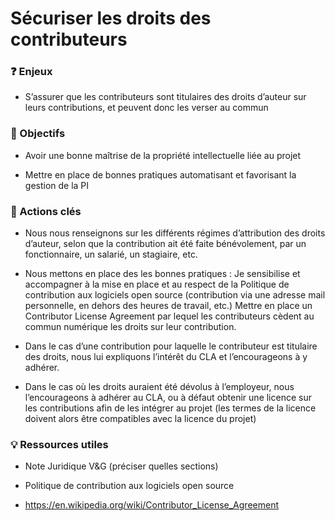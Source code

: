 # Sécuriser les droits des contributeurs 

### ❓ Enjeux



* S’assurer que les contributeurs sont titulaires des droits d’auteur sur leurs contributions, et peuvent donc les verser au commun



### 🎯 Objectifs


* Avoir une bonne maîtrise de la propriété intellectuelle liée au projet

* Mettre en place de bonnes pratiques automatisant et favorisant la gestion de la PI




### 📑 Actions clés


* Nous nous renseignons sur les différents régimes d’attribution des droits d’auteur, selon que la contribution ait été faite bénévolement, par un fonctionnaire, un salarié, un stagiaire, etc.

* Nous mettons en place des les bonnes pratiques : Je sensibilise et accompagner à la mise en place et au respect de la Politique de contribution aux logiciels open source (contribution via une adresse mail personnelle, en dehors des heures de travail, etc.) Mettre en place un Contributor License Agreement par lequel les contributeurs cèdent au commun numérique les droits sur leur contribution.

* Dans le cas d’une contribution pour laquelle le contributeur est titulaire des droits, nous lui expliquons l’intérêt du CLA et l’encourageons à y adhérer.

* Dans le cas où les droits auraient été dévolus à l’employeur, nous l’encourageons à adhérer au CLA, ou à défaut obtenir une licence sur les contributions afin de les intégrer au projet (les termes de la licence doivent alors être compatibles avec la licence du projet)



### 💡 Ressources utiles
* Note Juridique V&G (préciser quelles sections)

* Politique de contribution aux logiciels open source

* https://en.wikipedia.org/wiki/Contributor_License_Agreement

